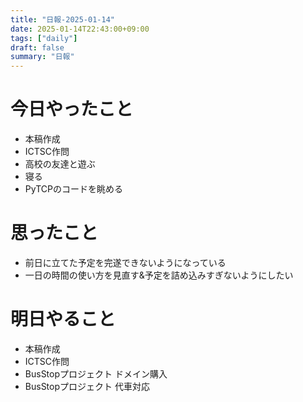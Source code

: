 ```yaml
---
title: "日報-2025-01-14"
date: 2025-01-14T22:43:00+09:00
tags: ["daily"]
draft: false
summary: "日報"
---
```


# 今日やったこと
- 本稿作成
- ICTSC作問
- 高校の友達と遊ぶ
- 寝る
- PyTCPのコードを眺める

# 思ったこと
- 前日に立てた予定を完遂できないようになっている
- 一日の時間の使い方を見直す&予定を詰め込みすぎないようにしたい

# 明日やること
- 本稿作成
- ICTSC作問
- BusStopプロジェクト ドメイン購入
- BusStopプロジェクト 代車対応